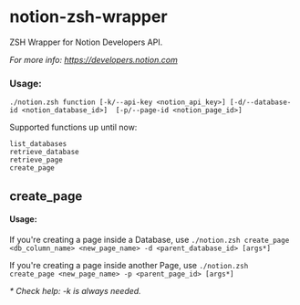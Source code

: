 # notion-zsh-wrapper

ZSH Wrapper for Notion Developers API.

_For more info: https://developers.notion.com_


### Usage: 

`./notion.zsh function [-k/--api-key <notion_api_key>] [-d/--database-id <notion_database_id>]  [-p/--page-id <notion_page_id>]`

Supported functions up until now:
```
list_databases
retrieve_database
retrieve_page
create_page
```

## create_page

#### Usage: 

If you're creating a page inside a Database, use `./notion.zsh create_page <db_column_name> <new_page_name> -d <parent_database_id> [args*]`

If you're creating a page inside another Page, use `./notion.zsh create_page <new_page_name> -p <parent_page_id> [args*]`

_* Check help: -k is always needed._
